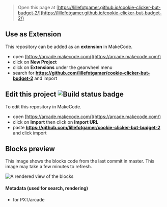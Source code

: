  


> Open this page at [https://lillefotgamer.github.io/cookie-clicker-but-budget-2/](https://lillefotgamer.github.io/cookie-clicker-but-budget-2/)

## Use as Extension

This repository can be added as an **extension** in MakeCode.

* open [https://arcade.makecode.com/](https://arcade.makecode.com/)
* click on **New Project**
* click on **Extensions** under the gearwheel menu
* search for **https://github.com/lillefotgamer/cookie-clicker-but-budget-2** and import

## Edit this project ![Build status badge](https://github.com/lillefotgamer/cookie-clicker-but-budget-2/workflows/MakeCode/badge.svg)

To edit this repository in MakeCode.

* open [https://arcade.makecode.com/](https://arcade.makecode.com/)
* click on **Import** then click on **Import URL**
* paste **https://github.com/lillefotgamer/cookie-clicker-but-budget-2** and click import

## Blocks preview

This image shows the blocks code from the last commit in master.
This image may take a few minutes to refresh.

![A rendered view of the blocks](https://github.com/lillefotgamer/cookie-clicker-but-budget-2/raw/master/.github/makecode/blocks.png)

#### Metadata (used for search, rendering)

* for PXT/arcade
<script src="https://makecode.com/gh-pages-embed.js"></script><script>makeCodeRender("{{ site.makecode.home_url }}", "{{ site.github.owner_name }}/{{ site.github.repository_name }}");</script>
